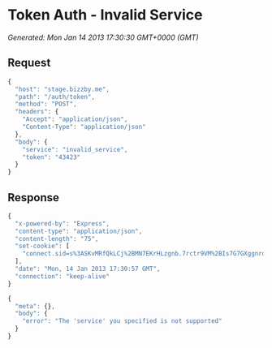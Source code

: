 # Token Auth - Invalid Service

*Generated: Mon Jan 14 2013 17:30:30 GMT+0000 (GMT)*
## Request
```javascript
{
  "host": "stage.bizzby.me",
  "path": "/auth/token",
  "method": "POST",
  "headers": {
    "Accept": "application/json",
    "Content-Type": "application/json"
  },
  "body": {
    "service": "invalid_service",
    "token": "43423"
  }
}
```

## Response
```javascript
{
  "x-powered-by": "Express",
  "content-type": "application/json",
  "content-length": "75",
  "set-cookie": [
    "connect.sid=s%3ASKvMRfQkLCj%2BMN7EKrHLzgnb.7rctr9VM%2BIs7G7GXggnrqPyBWRwkUb0z1vwAEN7pDHk; Path=/"
  ],
  "date": "Mon, 14 Jan 2013 17:30:57 GMT",
  "connection": "keep-alive"
}
```
```javascript
{
  "meta": {},
  "body": {
    "error": "The 'service' you specified is not supported"
  }
}
```

